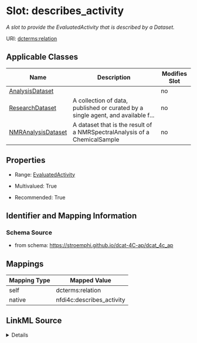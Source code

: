 

# Slot: describes_activity


_A slot to provide the EvaluatedActivity that is described by a Dataset._





URI: [dcterms:relation](http://purl.org/dc/terms/relation)



<!-- no inheritance hierarchy -->





## Applicable Classes

| Name | Description | Modifies Slot |
| --- | --- | --- |
| [AnalysisDataset](AnalysisDataset.md) |  |  no  |
| [ResearchDataset](ResearchDataset.md) | A collection of data, published or curated by a single agent, and available f... |  no  |
| [NMRAnalysisDataset](NMRAnalysisDataset.md) | A dataset that is the result of a NMRSpectralAnalysis of a ChemicalSample |  no  |







## Properties

* Range: [EvaluatedActivity](EvaluatedActivity.md)

* Multivalued: True

* Recommended: True





## Identifier and Mapping Information







### Schema Source


* from schema: https://stroemphi.github.io/dcat-4C-ap/dcat_4c_ap




## Mappings

| Mapping Type | Mapped Value |
| ---  | ---  |
| self | dcterms:relation |
| native | nfdi4c:describes_activity |




## LinkML Source

<details>
```yaml
name: describes_activity
description: A slot to provide the EvaluatedActivity that is described by a Dataset.
from_schema: https://stroemphi.github.io/dcat-4C-ap/dcat_4c_ap
rank: 1000
slot_uri: dcterms:relation
alias: describes_activity
domain_of:
- ResearchDataset
range: EvaluatedActivity
recommended: true
multivalued: true
inlined: true
inlined_as_list: true

```
</details>